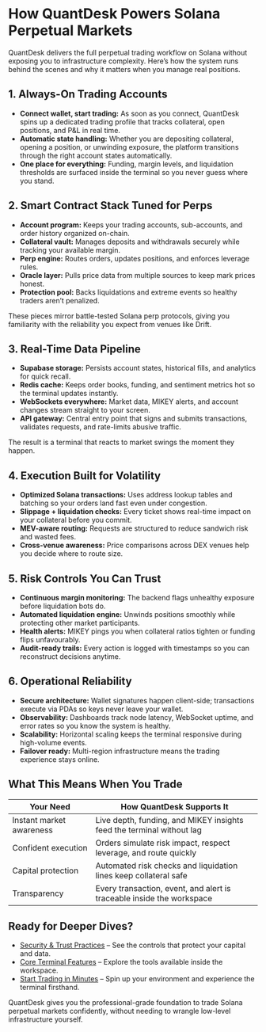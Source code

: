 # How QuantDesk Powers Solana Perpetual Markets

QuantDesk delivers the full perpetual trading workflow on Solana without exposing you to infrastructure complexity. Here’s how the system runs behind the scenes and why it matters when you manage real positions.

## 1. Always-On Trading Accounts

- **Connect wallet, start trading:** As soon as you connect, QuantDesk spins up a dedicated trading profile that tracks collateral, open positions, and P&L in real time.
- **Automatic state handling:** Whether you are depositing collateral, opening a position, or unwinding exposure, the platform transitions through the right account states automatically.
- **One place for everything:** Funding, margin levels, and liquidation thresholds are surfaced inside the terminal so you never guess where you stand.

## 2. Smart Contract Stack Tuned for Perps

- **Account program:** Keeps your trading accounts, sub-accounts, and order history organized on-chain.
- **Collateral vault:** Manages deposits and withdrawals securely while tracking your available margin.
- **Perp engine:** Routes orders, updates positions, and enforces leverage rules.
- **Oracle layer:** Pulls price data from multiple sources to keep mark prices honest.
- **Protection pool:** Backs liquidations and extreme events so healthy traders aren’t penalized.

These pieces mirror battle-tested Solana perp protocols, giving you familiarity with the reliability you expect from venues like Drift.

## 3. Real-Time Data Pipeline

- **Supabase storage:** Persists account states, historical fills, and analytics for quick recall.
- **Redis cache:** Keeps order books, funding, and sentiment metrics hot so the terminal updates instantly.
- **WebSockets everywhere:** Market data, MIKEY alerts, and account changes stream straight to your screen.
- **API gateway:** Central entry point that signs and submits transactions, validates requests, and rate-limits abusive traffic.

The result is a terminal that reacts to market swings the moment they happen.

## 4. Execution Built for Volatility

- **Optimized Solana transactions:** Uses address lookup tables and batching so your orders land fast even under congestion.
- **Slippage + liquidation checks:** Every ticket shows real-time impact on your collateral before you commit.
- **MEV-aware routing:** Requests are structured to reduce sandwich risk and wasted fees.
- **Cross-venue awareness:** Price comparisons across DEX venues help you decide where to route size.

## 5. Risk Controls You Can Trust

- **Continuous margin monitoring:** The backend flags unhealthy exposure before liquidation bots do.
- **Automated liquidation engine:** Unwinds positions smoothly while protecting other market participants.
- **Health alerts:** MIKEY pings you when collateral ratios tighten or funding flips unfavourably.
- **Audit-ready trails:** Every action is logged with timestamps so you can reconstruct decisions anytime.

## 6. Operational Reliability

- **Secure architecture:** Wallet signatures happen client-side; transactions execute via PDAs so keys never leave your wallet.
- **Observability:** Dashboards track node latency, WebSocket uptime, and error rates so you know the system is healthy.
- **Scalability:** Horizontal scaling keeps the terminal responsive during high-volume events.
- **Failover ready:** Multi-region infrastructure means the trading experience stays online.

## What This Means When You Trade

| Your Need | How QuantDesk Supports It |
|-----------|---------------------------|
| Instant market awareness | Live depth, funding, and MIKEY insights feed the terminal without lag |
| Confident execution | Orders simulate risk impact, respect leverage, and route quickly |
| Capital protection | Automated risk checks and liquidation lines keep collateral safe |
| Transparency | Every transaction, event, and alert is traceable inside the workspace |

## Ready for Deeper Dives?

- [Security & Trust Practices](../security-trust/) – See the controls that protect your capital and data.
- [Core Terminal Features](../core-features/) – Explore the tools available inside the workspace.
- [Start Trading in Minutes](../getting-started/) – Spin up your environment and experience the terminal firsthand.

QuantDesk gives you the professional-grade foundation to trade Solana perpetual markets confidently, without needing to wrangle low-level infrastructure yourself.
